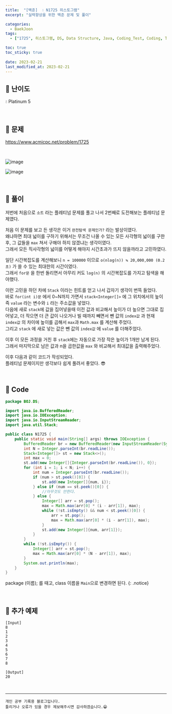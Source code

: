 ```yaml
---
title:  "[백준]  💧 N1725 히스토그램"
excerpt: "실력향상을 위한 백준 문제 및 풀이"

categories:
  - BaekJoon
tags:
  - ["1725", 히스토그램, DS, Data Structure, Java, Coding_Test, Coding, Test, baekJoon, 백준]

toc: true
toc_sticky: true
 
date: 2023-02-21
last_modified_at: 2023-02-21
---
```


## 📌 난이도

  💧 Platinum 5

<br>

## 📌 문제

<https://www.acmicpc.net/problem/1725>

<br>

![image](https://user-images.githubusercontent.com/37824506/220288951-ce204098-1c2f-4998-9918-c6e042fad861.png)

![image](https://user-images.githubusercontent.com/37824506/220289113-1f10e9e8-d88a-4b8d-88a0-b7e3014e2ca8.png)


<br>

## 📌 풀이  

저번에 처음으로 `소트` 라는 플레티넘 문제를 풀고 나서 2번째로 도전해보는 플레티넘 문제였다.  

처음 이 문제를 보고 든 생각은 이거 `완전탐색 문제인가?` 라는 발상이였다.  
왜냐하면 최대 넓이를 구하기 위해서는 무조건 나올 수 있는 모든 사각형의 넓이를 구한후, 그 값들을 `max` 쳐서 구해야 하지 않겠냐는 생각이였다.  
그래서 모든 직사각형의 넓이를 어떻게 해야지 시간초과가 뜨지 않을까라고 고민하였다.  

일단 시간복잡도를 계산해보니 `n = 100000` 이므로 `o(nlog(n)) ≒ 20,000,000 (0.2초)` 가 쓸 수 있는 최대한의 시간이였다.  
그래서 `for문` 을 한번 돌리면서 아무리 커도 `log(n)` 의 시간복잡도를 가지고 탐색을 해야했다.  

이런 고민을 하던 차에 `Stack` 이라는 힌트를 얻고 나서 갑자기 생각이 번뜩 들었다.  
바로 `for(int i)문` 에서 0~N까지 가면서 `stack<Integer[]>` 에 그 위치에서의 높이 즉 `value` 라는 변수와 `i` 라는 주소값을 넣었다.  
다음에 새로 `stack`에 값을 집어넣을때 이전 값과 비교해서 높이가 더 높으면 그대로 집어넣고, 더 작으면 더 큰 값이 나오거나 빌 때까지 빼면서 뺀 값의 `index값` 과 현재 `index값` 의 차이에 높이를 곱해서 `max`과 `Math.max` 를 계산해 주었다.  
그리고 `stack` 에 새로 넣는 값은 뺀 값의 `index값` 에 `value` 를 더해주었다.  

이후 이 모든 과정을 거친 후 `stack`에는 자동으로 가장 작은 높이가 1개만 남게 된다.  
그래서 마지막으로 남은 값과 n을 곱한값을 `max` 와 비교해서 최대값을 출력해주었다.  

이후 다음과 같이 코드가 작성되었다.  
플레티넘 문제이지만 생각보다 쉽게 풀려서 좋았다. 😎 


<br>

## 📌 Code

```java
package BOJ.DS;

import java.io.BufferedReader;
import java.io.IOException;
import java.io.InputStreamReader;
import java.util.Stack;

public class N1725 {
    public static void main(String[] args) throws IOException {
        BufferedReader br = new BufferedReader(new InputStreamReader(System.in));
        int N = Integer.parseInt(br.readLine());
        Stack<Integer[]> st = new Stack<>();
        int max = 0;
        st.add(new Integer[]{Integer.parseInt(br.readLine()), 0});
        for (int i = 1; i < N; i++) {
            int num = Integer.parseInt(br.readLine());
            if (num > st.peek()[0]) {
                st.add(new Integer[]{num, i});
            } else if (num == st.peek()[0]) {
                //아무것도 안한다.
            } else {
                Integer[] arr = st.pop();
                max = Math.max(arr[0] * (i - arr[1]), max);
                while (!st.isEmpty() && num < st.peek()[0]) {
                    arr = st.pop();
                    max = Math.max(arr[0] * (i - arr[1]), max);
                }
                st.add(new Integer[]{num, arr[1]});
            }
        }
        while (!st.isEmpty()) {
            Integer[] arr = st.pop();
            max = Math.max(arr[0] * (N - arr[1]), max);
        }
        System.out.println(max);
    }
}
```

package (이름); 를 때고, class 이름을 `Main`으로 변경하면 된다.
{: .notice} 

<br>

## 📌 추가 예제

```
[Input]
8
1
2
3
4
5
6
7
8

[Output]
20
```  

<br>


***
    개인 공부 기록용 블로그입니다.
    틀리거나 오류가 있을 경우 제보해주시면 감사하겠습니다.😁